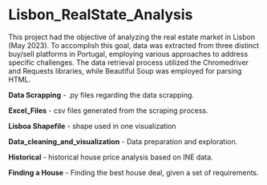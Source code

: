 # Lisbon_RealState_Analysis

This project had the objective of analyzing the real estate market in Lisbon (May 2023). 
To accomplish this goal, data was extracted from three distinct buy/sell platforms in Portugal, employing various approaches to address specific challenges. 
The data retrieval process utilized the Chromedriver and Requests libraries, while Beautiful Soup was employed for parsing HTML.
 
**Data Scrapping** - .py files regarding the data scrapping.

**Excel_Files** - csv files generated from the scraping process.

**Lisboa Shapefile** - shape used in one visualization 

**Data_cleaning_and_visualization** - Data preparation and exploration.

**Historical** - historical house price analysis based on INE data.

**Finding a House** - Finding the best house deal, given a set of requirements.



